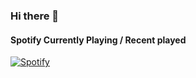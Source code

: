 ### Hi there 👋
#### Spotify Currently Playing / Recent played
[![Spotify](https://novatorem-7mjy8ie6s-siddharth2812.vercel.app/api/spotify)](https://open.spotify.com/user/31dnb7yjojzr6xhm3vpfkkv5znza)
<!--
**Siddharth2812/Siddharth2812** is a ✨ _special_ ✨ repository because its `README.md` (this file) appears on your GitHub profile.
